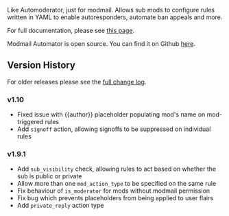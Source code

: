 Like Automoderator, just for modmail. Allows sub mods to configure rules written in YAML to enable autoresponders, automate ban appeals and more. 

For full documentation, please see [this page](https://www.reddit.com/r/fsvapps/wiki/auto-modmail).

Modmail Automator is open source. You can find it on Github [here](https://github.com/fsvreddit/automodmail).

## Version History

For older releases please see the [full change log](https://github.com/fsvreddit/automodmail/blob/main/changelog.md).

### v1.10

- Fixed issue with {{author}} placeholder populating mod's name on mod-triggered rules
- Add `signoff` action, allowing signoffs to be suppressed on individual rules

### v1.9.1

- Add `sub_visibility` check, allowing rules to act based on whether the sub is public or private
- Allow more than one `mod_action_type` to be specified on the same rule
- Fix behaviour of `is_moderator` for mods without modmail permission
- Fix bug which prevents placeholders from being applied to user flairs
- Add `private_reply` action type

